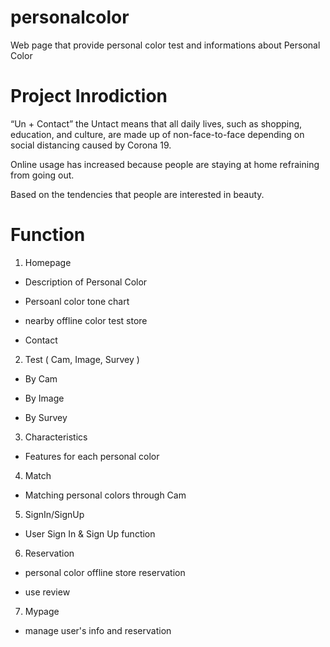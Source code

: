 # personalcolor

Web page that provide personal color test and informations about Personal Color

# Project Inrodiction
“Un + Contact” the Untact means that all daily lives, such as shopping, education, and culture, are made up of non-face-to-face depending on social distancing caused by Corona 19.

Online usage has increased because people are staying at home refraining from going out.

Based on the tendencies that people are interested in beauty.

# Function

1. Homepage

- Description of Personal Color

- Persoanl color tone chart

- nearby offline color test store

- Contact


2. Test ( Cam, Image, Survey )

- By Cam

- By Image

- By Survey


3. Characteristics

- Features for each personal color


4. Match

- Matching personal colors through Cam


5. SignIn/SignUp

- User Sign In & Sign Up function


6. Reservation

- personal color offline store reservation

- use review


7. Mypage

- manage user's info and reservation
